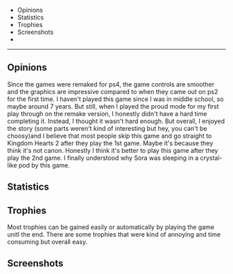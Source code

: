 - Opinions
- Statistics
- Trophies 
- Screenshots
- 

---  

## Opinions  
Since the games were remaked for ps4, the game controls are smoother and the graphics are impressive compared to when they came out on ps2 for the first time. I haven't played this game since I was in middle school, so maybe around 7 years. But still, when I played the proud mode for my first play through on the remake version, I honestly didn't have a hard time completing it. Instead, I thought it wasn't hard enough. But overall, I enjoyed the story (some parts weren't kind of interesting but hey, you can't be choosy)and I believe that most people skip this game and go straight to Kingdom Hearts 2 after they play the 1st game. Maybe it's because they think it's not canon. Honestly I think it's better to play this game after they play the 2nd game. I finally understood why Sora was sleeping in a crystal-like pod by this game.

## Statistics  






## Trophies  
Most trophies can be gained easily or automatically by playing the game unitl the end. There are some trophies that were kind of annoying and time consuming but overall easy. 



## Screenshots  
